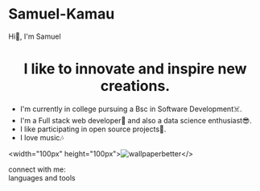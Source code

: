 # Samuel-Kamau
Hi👋, I'm Samuel


<h1 align="center">I like to innovate and inspire new creations.</h1>

<ul>
  <li>I'm currently in college pursuing a Bsc in Software Development☠️.</li>
<li>I'm a Full stack web developer🤩 and also  a data science enthusiast😎.</li>
<li>I like participating in open source projects🐾.</li>
<li>I love music🎶</li>
 </ul>

<width="100px" height="100px">![wallpaperbetter](https://user-images.githubusercontent.com/84716878/175298498-cea3cd91-c5b0-4b06-9416-7301be218cd9.jpg)</>



connect with me:
<br />
languages and tools

